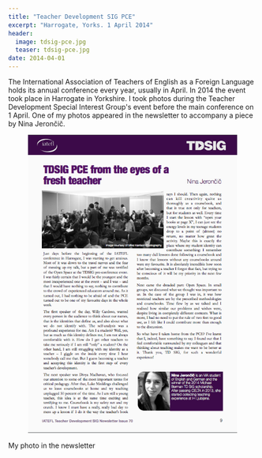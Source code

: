 ```yaml
---
title: "Teacher Development SIG PCE"
excerpt: "Harrogate, Yorks. 1 April 2014"
header:
  image: tdsig-pce.jpg
  teaser: tdsig-pce.jpg
date: 2014-04-01
---
```

The International Association of Teachers of English as a Foreign Language holds its annual conference every year, usually in April. In 2014 the event took place in Harrogate in Yorkshire. I took photos during the Teacher Development Special Interest Group's event before the main conference on 1 April. One of my photos appeared in the newsletter to accompany a piece by Nina Jerončič.

<figure class="full">
  <a href="/images/tdsig-newsletter.png"><img src="/images/tdsig-newsletter.png"></a>    
</figure>
<figcaption>My photo in the newsletter</figcaption>
